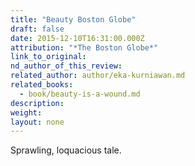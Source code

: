 ```yaml
---
title: "Beauty Boston Globe"
draft: false
date: 2015-12-10T16:31:00.000Z
attribution: "*The Boston Globe*"
link_to_original:
nd_author_of_this_review:
related_author: author/eka-kurniawan.md
related_books:
  - book/beauty-is-a-wound.md
description:
weight:
layout: none
---
```

Sprawling, loquacious tale.

